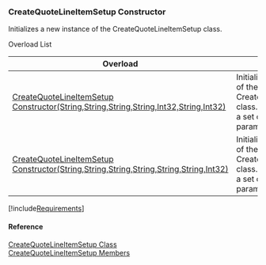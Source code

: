 ﻿### CreateQuoteLineItemSetup Constructor

Initializes a new instance of the CreateQuoteLineItemSetup class.

Overload List

| Overload | Description |
| --- | --- |
| [CreateQuoteLineItemSetup Constructor(String,String,String,String,Int32,String,Int32)](FChoice.Toolkits.Clarify~FChoice.Toolkits.Clarify.Sales.CreateQuoteLineItemSetup~_ctor(String,String,String,String,Int32,String,Int32).md) | Initializes a new instance of the CreateQuoteLineItemSetup class. This overload takes a set of required parameters for the API.   |
| [CreateQuoteLineItemSetup Constructor(String,String,String,String,String,String,Int32)](FChoice.Toolkits.Clarify~FChoice.Toolkits.Clarify.Sales.CreateQuoteLineItemSetup~_ctor(String,String,String,String,String,String,Int32).md) | Initializes a new instance of the CreateQuoteLineItemSetup class. This overload takes a set of required parameters for the API.   |

[!include[Requirements](../partials/requirements.md)]



#### Reference

[CreateQuoteLineItemSetup Class](FChoice.Toolkits.Clarify~FChoice.Toolkits.Clarify.Sales.CreateQuoteLineItemSetup.md)  
[CreateQuoteLineItemSetup Members](FChoice.Toolkits.Clarify~FChoice.Toolkits.Clarify.Sales.CreateQuoteLineItemSetup_members.md)